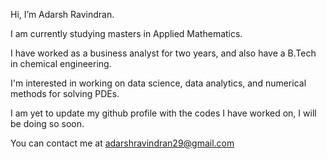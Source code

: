 Hi, I’m Adarsh Ravindran. 

I am currently studying masters in Applied Mathematics.

I have worked as a business analyst for two years, and also have a B.Tech in chemical engineering.

I'm interested in working on data science, data analytics, and numerical methods for solving PDEs.

I am yet to update my github profile with the codes I have worked on, I will be doing so soon.

You can contact me at adarshravindran29@gmail.com

<!---
adarshravindran/adarshravindran is a ✨ special ✨ repository because its `README.md` (this file) appears on your GitHub profile.
You can click the Preview link to take a look at your changes.
--->
